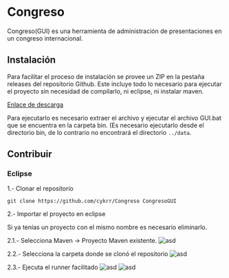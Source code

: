 # Congreso

Congreso(GUI) es una herramienta de administración de presentaciones en un congreso internacional.

## Instalación

Para facilitar el proceso de instalación se provee un ZIP en la pestaña releases del repositorio Github. Este incluye todo lo necesario para ejecutar el proyecto sin necesidad de compilarlo, ni eclipse, ni instalar maven.

[Enlace de descarga](https://github.com/cykrr/Congreso/releases/tag/v1)

Para ejecutarlo es necesario extraer el archivo y ejecutar el archivo GUI.bat que se encuentra en la carpeta bin. (Es necesario ejecutarlo desde el directorio bin, de lo contrario no encontrará el directorio ``../data``.


## Contribuir

### Eclipse

1.- Clonar el repositorio

```git clone https://github.com/cykrr/Congreso CongresoGUI```

2.- Importar el proyecto en eclipse

Si ya tenías un proyecto con el mismo nombre es  necesario eliminarlo.

2.1.- Selecciona Maven -> Proyecto Maven existente.
![asd](pics/img1.png)

2.2.- Selecciona la carpeta donde se clonó el repositorio
![asd](pics/img2.png)

2.3.- Ejecuta el runner facilitado
![asd](pics/img3.png)
![asd](pics/img4.png)




